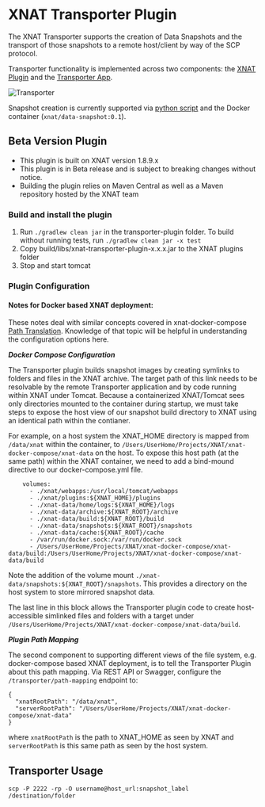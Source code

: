 # XNAT Transporter Plugin
 

The XNAT Transporter supports the creation of Data Snapshots and the transport of those snapshots to a remote host/client by way of the SCP protocol.

Transporter functionality is implemented across two components: the [XNAT Plugin](https://github.com/kelseym/transporter-plugin) and the [Transporter App](https://github.com/kelseym/transporter-app
).

![Transporter](https://drive.google.com/uc?id=1jQ01d_IpH4SPsQsTrAaDmZbfAF5J6PMi)

Snapshot creation is currently supported via [python script](https://github.com/kelseym/transporter-plugin/tree/main/snapshot-container) and the Docker container (`xnat/data-snapshot:0.1`).

## Beta Version Plugin 
* This plugin is built on XNAT version 1.8.9.x
* This plugin is in Beta release and is subject to breaking changes without notice.
* Building the plugin relies on Maven Central as well as a Maven repository hosted by the XNAT team


### Build and install the plugin
1. Run `./gradlew clean jar` in the transporter-plugin folder. To build without running tests, run `./gradlew clean jar -x test` 
2. Copy build/libs/xnat-transporter-plugin-x.x.x.jar to the XNAT plugins folder
3. Stop and start tomcat


### Plugin Configuration

#### Notes for Docker based XNAT deployment:
These notes deal with similar concepts covered in xnat-docker-compose [Path Translation](https://github.com/NrgXnat/xnat-docker-compose#path-translation). Knowledge of that topic will be helpful in understanding the configuration options here. 

***Docker Compose Configuration***

The Transporter plugin builds snapshot images by creating symlinks to folders and files in the XNAT archive. The target path of this link needs to be resolvable by the remote Transporter application and by code running within XNAT under Tomcat. Because a containerized XNAT/Tomcat sees only directories mounted to the container during startup, we must take steps to expose the host view of our snapshot build directory to XNAT using an identical path within the contianer.

For example, on a host system the XNAT_HOME directory is mapped from `/data/xnat` within the container, to `/Users/UserHome/Projects/XNAT/xnat-docker-compose/xnat-data` on the host. To expose this host path (at the same path) within the XNAT container, we need to add a bind-mound directive to our docker-compose.yml file.
```
    volumes:
      - ./xnat/webapps:/usr/local/tomcat/webapps
      - ./xnat/plugins:${XNAT_HOME}/plugins
      - ./xnat-data/home/logs:${XNAT_HOME}/logs
      - ./xnat-data/archive:${XNAT_ROOT}/archive
      - ./xnat-data/build:${XNAT_ROOT}/build
      - ./xnat-data/snapshots:${XNAT_ROOT}/snapshots
      - ./xnat-data/cache:${XNAT_ROOT}/cache
      - /var/run/docker.sock:/var/run/docker.sock
      - /Users/UserHome/Projects/XNAT/xnat-docker-compose/xnat-data/build:/Users/UserHome/Projects/XNAT/xnat-docker-compose/xnat-data/build
```      
Note the addition of the volume mount `./xnat-data/snapshots:${XNAT_ROOT}/snapshots`. This provides a directory on the host system to store mirrored snapshot data.

The last line in this  block allows the Transporter plugin code to create host-accessible simlinked files and folders with a target under `/Users/UserHome/Projects/XNAT/xnat-docker-compose/xnat-data/build`.



***Plugin Path Mapping***

The second component to supporting different views of the file system, e.g. docker-compose based XNAT deployment, is to tell the Transporter Plugin about this path mapping. Via REST API or Swagger, configure the `
/transporter/path-mapping` endpoint to:
```
{
  "xnatRootPath": "/data/xnat",
  "serverRootPath": "/Users/UserHome/Projects/XNAT/xnat-docker-compose/xnat-data"
}
```
where `xnatRootPath` is the path to XNAT_HOME as seen by XNAT and `serverRootPath` is this same path as seen by the host system.


## Transporter Usage

`scp -P 2222 -rp -O username@host_url:snapshot_label /destination/folder`
